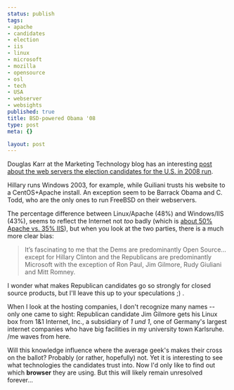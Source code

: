```yaml
--- 
status: publish
tags: 
- apache
- candidates
- election
- iis
- linux
- microsoft
- mozilla
- opensource
- osl
- tech
- USA
- webserver
- websights
published: true
title: BSD-powered Obama '08
type: post
meta: {}

layout: post
---
```

Douglas Karr at the Marketing Technology blog has an interesting <a href="http://www.douglaskarr.com/2007/06/23/2008-elections-by-server/">post about the web servers the election candidates for the U.S. in 2008 run</a>.

Hillary runs Windows 2003, for example, while Guiliani trusts his website to a CentOS+Apache install. An exception seem to be Barrack Obama and C. Todd, who are the only ones to run FreeBSD on their webservers.

The percentage difference between Linux/Apache (48%) and Windows/IIS (43%), seems to reflect the Internet not <em>too</em> badly (which is <a href="http://news.netcraft.com/archives/web_server_survey.html">about 50% Apache vs. 35% IIS</a>), but when you look at the two parties, there is a much more clear bias:

<blockquote>It’s fascinating to me that the Dems are predominantly Open Source… except for Hillary Clinton and the Republicans are predominantly Microsoft with the exception of Ron Paul, Jim Gilmore, Rudy Giuliani and Mitt Romney.</blockquote>

I wonder what makes Republican candidates go so strongly for closed source products, but I'll leave this up to your speculations ;) .

When I look at the hosting companies, I don't recognize many names -- only one came to sight: Republican candidate Jim Gilmore gets his Linux box from 1&1 Internet, Inc., a subsidiary of <em>1 und 1</em>, one of Germany's largest internet companies who have big facilities in my university town Karlsruhe. /me waves from here.

Will this knowledge influence where the average geek's makes their cross on the ballot? Probably (or rather, hopefully) not. Yet it is interesting to see what technologies the candidates trust into. Now I'd only like to find out which <strong>browser</strong> they are using. But this will likely remain unresolved forever...
